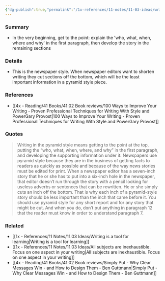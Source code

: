 ```yaml
---
{"dg-publish":true,"permalink":"/1x-references/11-notes/11-03-ideas/writing-in-the-pyramid-style-state-everything-up-front/","title":"Writing in the pyramid style - state everything up front","created":"2024-09-29T08:39:48.154+03:00","updated":"2024-09-29T09:05:38.586+03:00"}
---
```



### Summary
- In the very beginning, get to the point: explain the 'who, what, when, where and why' in the first paragraph, then develop the story in the remaining sections

### Details
- This is the newspaper style. When newspaper editors want to shorten writing they cut sections off the bottom, which will be the least important information in a pyramid style piece.

### References
- [[4x - Reading/41 Books/41.02 Book reviews/100 Ways to Improve Your Writing - Proven Professional Techniques for Writing With Style and PowerGary Provost\|100 Ways to Improve Your Writing - Proven Professional Techniques for Writing With Style and PowerGary Provost]]

### Quotes
> Writing in the pyramid style means getting to the point at the top, putting the “who, what, when, where, and why” in the first paragraph, and developing the supporting information under it. Newspapers use pyramid style because they are in the business of getting facts to readers as quickly as possible and because of the way news stories must be edited for print. When a newspaper editor has a seven-inch story that he or she has to put into a six-inch hole in the newspaper, that editor doesn’t run through the story with a pencil looking for useless adverbs or sentences that can be rewritten. He or she simply cuts an inch off the bottom. That is why each inch of a pyramid-style story should be less important than the inch that came before it. You should use pyramid style for any short report and for any story that might be cut. And when you do, don’t put anything in paragraph 12 that the reader must know in order to understand paragraph 7.

### Related
- [[1x - References/11 Notes/11.03 Ideas/Writing is a tool for learning\|Writing is a tool for learning]]
- [[1x - References/11 Notes/11.03 Ideas/All subjects are inexhaustible. Focus on one aspect in your writing\|All subjects are inexhaustible. Focus on one aspect in your writing]]
- [[4x - Reading/41 Books/41.02 Book reviews/Simply Put - Why Clear Messages Win - and How to Design Them - Ben Guttmann\|Simply Put - Why Clear Messages Win - and How to Design Them - Ben Guttmann]]